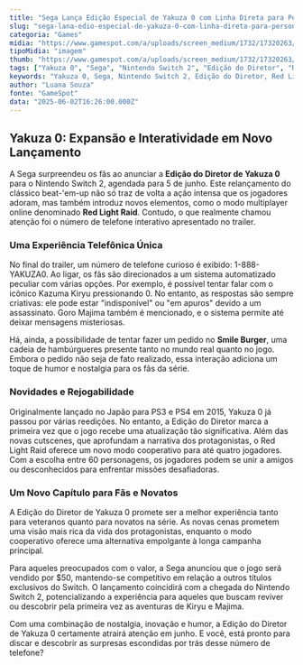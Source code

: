 ```yaml
---
title: "Sega Lança Edição Especial de Yakuza 0 com Linha Direta para Personagens Icônicos"
slug: "sega-lana-edio-especial-de-yakuza-0-com-linha-direta-para-personagens-icnicos"
categoria: "Games"
midia: "https://www.gamespot.com/a/uploads/screen_medium/1732/17320263/4505033-yakuza0directorscut.jpg"
tipoMidia: "imagem"
thumb: "https://www.gamespot.com/a/uploads/screen_medium/1732/17320263/4505033-yakuza0directorscut.jpg"
tags: ["Yakuza 0", "Sega", "Nintendo Switch 2", "Edição do Diretor", "Red Light Raid", "Kazuma Kiryu", "Goro Majima", "Smile Burger", "jogos beat-'em-up"]
keywords: "Yakuza 0, Sega, Nintendo Switch 2, Edição do Diretor, Red Light Raid, Kazuma Kiryu, Goro Majima, Smile Burger, jogos beat-'em-up"
author: "Luana Souza"
fonte: "GameSpot"
data: "2025-06-02T16:26:00.000Z"
---
```

## Yakuza 0: Expansão e Interatividade em Novo Lançamento

A Sega surpreendeu os fãs ao anunciar a **Edição do Diretor de Yakuza 0** para o Nintendo Switch 2, agendada para 5 de junho. Este relançamento do clássico beat-'em-up não só traz de volta a ação intensa que os jogadores adoram, mas também introduz novos elementos, como o modo multiplayer online denominado **Red Light Raid**. Contudo, o que realmente chamou atenção foi o número de telefone interativo apresentado no trailer.

### Uma Experiência Telefônica Única

No final do trailer, um número de telefone curioso é exibido: 1-888-YAKUZA0. Ao ligar, os fãs são direcionados a um sistema automatizado peculiar com várias opções. Por exemplo, é possível tentar falar com o icônico Kazuma Kiryu pressionando 0. No entanto, as respostas são sempre criativas: ele pode estar "indisponível" ou "em apuros" devido a um assassinato. Goro Majima também é mencionado, e o sistema permite até deixar mensagens misteriosas.

Há, ainda, a possibilidade de tentar fazer um pedido no **Smile Burger**, uma cadeia de hambúrgueres presente tanto no mundo real quanto no jogo. Embora o pedido não seja de fato realizado, essa interação adiciona um toque de humor e nostalgia para os fãs da série.

### Novidades e Rejogabilidade

Originalmente lançado no Japão para PS3 e PS4 em 2015, Yakuza 0 já passou por várias reedições. No entanto, a Edição do Diretor marca a primeira vez que o jogo recebe uma atualização tão significativa. Além das novas cutscenes, que aprofundam a narrativa dos protagonistas, o Red Light Raid oferece um novo modo cooperativo para até quatro jogadores. Com a escolha entre 60 personagens, os jogadores podem se unir a amigos ou desconhecidos para enfrentar missões desafiadoras.

### Um Novo Capítulo para Fãs e Novatos

A Edição do Diretor de Yakuza 0 promete ser a melhor experiência tanto para veteranos quanto para novatos na série. As novas cenas prometem uma visão mais rica da vida dos protagonistas, enquanto o modo cooperativo oferece uma alternativa empolgante à longa campanha principal.

Para aqueles preocupados com o valor, a Sega anunciou que o jogo será vendido por $50, mantendo-se competitivo em relação a outros títulos exclusivos do Switch. O lançamento coincidirá com a chegada do Nintendo Switch 2, potencializando a experiência para aqueles que buscam reviver ou descobrir pela primeira vez as aventuras de Kiryu e Majima.

Com uma combinação de nostalgia, inovação e humor, a Edição do Diretor de Yakuza 0 certamente atrairá atenção em junho. E você, está pronto para discar e descobrir as surpresas escondidas por trás desse número de telefone?

